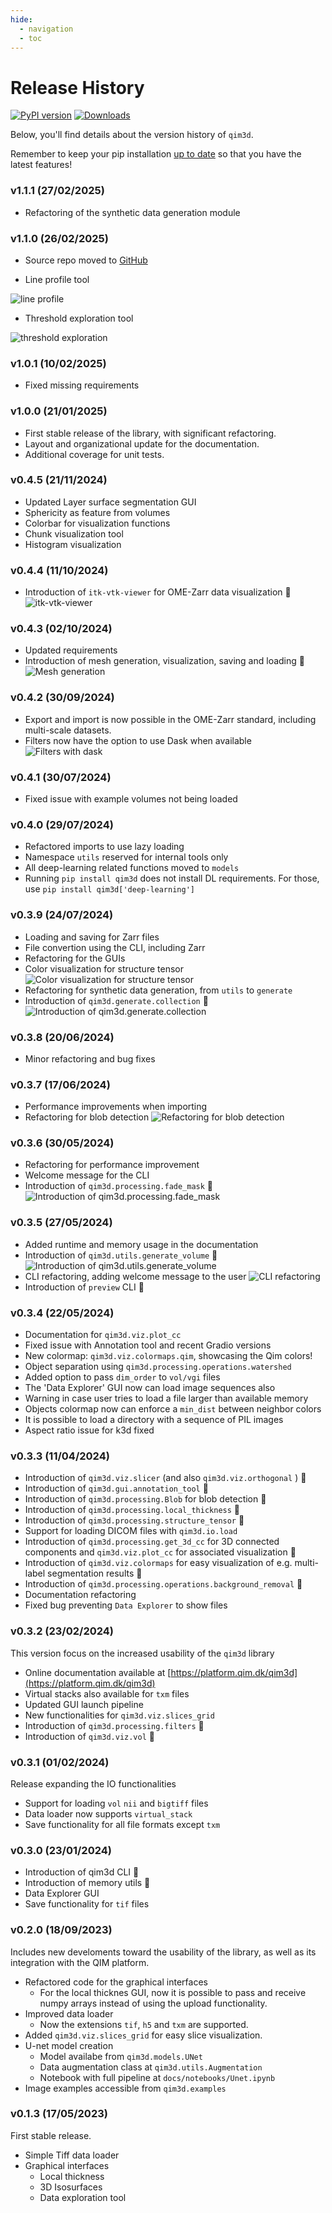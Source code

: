 ```yaml
---
hide:
  - navigation
  - toc
---
```


# Release History
[![PyPI version](https://badge.fury.io/py/qim3d.svg)](https://badge.fury.io/py/qim3d)
[![Downloads](https://static.pepy.tech/badge/qim3d)](https://pepy.tech/project/qim3d)


Below, you'll find details about the version history of `qim3d`.

Remember to keep your pip installation [up to date](../../index.md/#get-the-latest-version) so that you have the latest features!

### v1.1.1 (27/02/2025)

- Refactoring of the synthetic data generation module

### v1.1.0 (26/02/2025)

- Source repo moved to [GitHub](https://github.com/qim-center/qim3d)

- Line profile tool 

![line profile](../../assets/screenshots/viz-line_profile.gif)

- Threshold exploration tool 

![threshold exploration](../../assets/screenshots/interactive_thresholding.gif)


### v1.0.1 (10/02/2025)

- Fixed missing requirements

### v1.0.0 (21/01/2025)

- First stable release of the library, with significant refactoring.
- Layout and organizational update for the documentation.
- Additional coverage for unit tests.


### v0.4.5 (21/11/2024)

- Updated Layer surface segmentation GUI
- Sphericity as feature from volumes
- Colorbar for visualization functions
- Chunk visualization tool
- Histogram visualization

### v0.4.4 (11/10/2024)

- Introduction of `itk-vtk-viewer` for OME-Zarr data visualization 🎉 ![itk-vtk-viewer](../../assets/screenshots/itk-vtk-viewer.gif)


### v0.4.3 (02/10/2024)

- Updated requirements
- Introduction of mesh generation, visualization, saving and loading 🎉  ![Mesh generation](../../assets/screenshots/releases/mesh_generation.png)

### v0.4.2 (30/09/2024)

- Export and import is now possible in the OME-Zarr standard, including multi-scale datasets.
- Filters now have the option to use Dask when available ![Filters with dask](../../assets/screenshots/releases/filters_with_dask.png)


### v0.4.1 (30/07/2024)

- Fixed issue with example volumes not being loaded

### v0.4.0 (29/07/2024)

- Refactored imports to use lazy loading
- Namespace `utils` reserved for internal tools only
- All deep-learning related functions moved to `models`
- Running `pip install qim3d` does not install DL requirements. For those, use `pip install qim3d['deep-learning']` 


### v0.3.9 (24/07/2024)

- Loading and saving for Zarr files
- File convertion using the CLI, including Zarr
- Refactoring for the GUIs
- Color visualization for structure tensor ![Color visualization for structure tensor](../../assets/screenshots/releases/qim3d-structure_tensor_with_colors.gif)
- Refactoring for synthetic data generation, from `utils` to `generate`
- Introduction of `qim3d.generate.collection` 🎉 ![Introduction of `qim3d.generate.collection`](../../assets/screenshots/releases/qim3d-generate_collection.gif)

### v0.3.8 (20/06/2024)

- Minor refactoring and bug fixes

### v0.3.7 (17/06/2024)

- Performance improvements when importing 
- Refactoring for blob detection ![Refactoring for blob detection](../../assets/screenshots/releases/qim3d-blob_detection_refactoring.gif)


### v0.3.6 (30/05/2024)

- Refactoring for performance improvement
- Welcome message for the CLI
- Introduction of `qim3d.processing.fade_mask` 🎉 ![Introduction of `qim3d.processing.fade_mask`](../../assets/screenshots/releases/qim3d-fade_viz.gif)



### v0.3.5 (27/05/2024)

- Added runtime and memory usage in the documentation
- Introduction of `qim3d.utils.generate_volume` 🎉 ![Introduction of `qim3d.utils.generate_volume`](../../assets/screenshots/releases/qim3d-synthetic_volume.gif)
- CLI refactoring, adding welcome message to the user ![CLI refactoring](../../assets/screenshots/releases/qim3d-CLI_welcome_message.png)
- Introduction of `preview` CLI 🎉


### v0.3.4 (22/05/2024)

- Documentation for `qim3d.viz.plot_cc`
- Fixed issue with Annotation tool and recent Gradio versions
- New colormap: `qim3d.viz.colormaps.qim`, showcasing the Qim colors!
- Object separation using `qim3d.processing.operations.watershed`
- Added option to pass `dim_order` to `vol/vgi` files
- The 'Data Explorer' GUI now can load image sequences also
- Warning in case user tries to load a file larger than available memory
- Objects colormap now can enforce a `min_dist` between neighbor colors
- It is possible to load a directory with a sequence of PIL images
- Aspect ratio issue for k3d fixed

### v0.3.3 (11/04/2024)

- Introduction of `qim3d.viz.slicer` (and also `qim3d.viz.orthogonal` ) 🎉
- Introduction of `qim3d.gui.annotation_tool` 🎉
- Introduction of `qim3d.processing.Blob` for blob detection 🎉
- Introduction of `qim3d.processing.local_thickness` 🎉
- Introduction of `qim3d.processing.structure_tensor` 🎉
- Support for loading DICOM files with `qim3d.io.load`
- Introduction of `qim3d.processing.get_3d_cc` for 3D connected components and `qim3d.viz.plot_cc` for associated visualization 🎉
- Introduction of `qim3d.viz.colormaps` for easy visualization of e.g. multi-label segmentation results 🎉
- Introduction of `qim3d.processing.operations.background_removal` 🎉
- Documentation refactoring
- Fixed bug preventing `Data Explorer` to show files

### v0.3.2 (23/02/2024)

This version focus on the increased usability of the `qim3d` library

- Online documentation available at [https://platform.qim.dk/qim3d](https://platform.qim.dk/qim3d)
- Virtual stacks also available for `txm` files
- Updated GUI launch pipeline
- New functionalities for `qim3d.viz.slices_grid`
- Introduction of `qim3d.processing.filters` 🎉 
- Introduction of `qim3d.viz.vol` 🎉 

### v0.3.1 (01/02/2024)

Release expanding the IO functionalities

- Support for loading `vol` `nii` and `bigtiff` files
- Data loader now supports `virtual_stack`
- Save functionality for all file formats except `txm`

### v0.3.0 (23/01/2024)
- Introduction of qim3d CLI 🎉 
- Introduction of memory utils 🎉 
- Data Explorer GUI
- Save functionality for `tif` files

### v0.2.0 (18/09/2023)

Includes new develoments toward the usability of the library, as well as its integration with the QIM platform.

- Refactored code for the graphical interfaces
    - For the local thicknes GUI, now it is possible to pass and receive numpy arrays instead of using the upload functionality.
- Improved data loader
    - Now the extensions `tif`, `h5` and `txm` are supported.
- Added `qim3d.viz.slices_grid` for easy slice visualization.
- U-net model creation
    - Model availabe from `qim3d.models.UNet`
    - Data augmentation class at `qim3d.utils.Augmentation`
    - Notebook with full pipeline at `docs/notebooks/Unet.ipynb`
- Image examples accessible from `qim3d.examples`


### v0.1.3 (17/05/2023)

First stable release.

- Simple Tiff data loader
- Graphical interfaces
    - Local thickness
    - 3D Isosurfaces
    - Data exploration tool